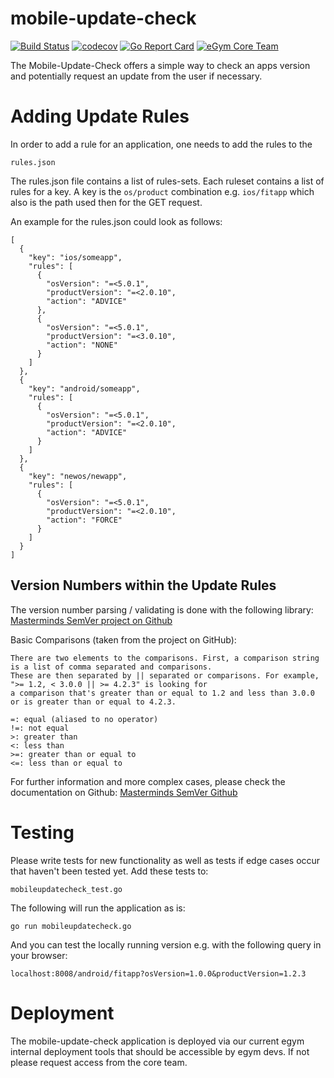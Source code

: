 # mobile-update-check

[![Build Status](https://travis-ci.org/egymgmbh/mobile-update-check.svg?branch=master)](https://travis-ci.org/egymgmbh/mobile-update-check)
[![codecov](https://codecov.io/gh/egymgmbh/mobile-update-check/branch/master/graph/badge.svg)](https://codecov.io/gh/egymgmbh/mobile-update-check)
[![Go Report Card](https://goreportcard.com/badge/github.com/egymgmbh/mobile-update-check)](https://goreportcard.com/report/github.com/egymgmbh/mobile-update-check)
[![eGym Core Team](https://img.shields.io/badge/eGym-Core%20Team-orange.svg)](https://www.egym.com/)

The Mobile-Update-Check offers a simple way to check an apps version and
potentially request an update from the user if necessary.

# Adding Update Rules
In order to add a rule for an application, one needs to add the rules to the

```
rules.json
```
The rules.json file contains a list of rules-sets. Each ruleset contains a list of rules for a key.
A key is the `os/product` combination e.g. `ios/fitapp` which also is the path used then for the GET request.

An example for the rules.json could look as follows:

```
[
  {
    "key": "ios/someapp",
    "rules": [
      {
        "osVersion": "=<5.0.1",
        "productVersion": "=<2.0.10",
        "action": "ADVICE"
      },
      {
        "osVersion": "=<5.0.1",
        "productVersion": "=<3.0.10",
        "action": "NONE"
      }
    ]
  },
  {
    "key": "android/someapp",
    "rules": [
      {
        "osVersion": "=<5.0.1",
        "productVersion": "=<2.0.10",
        "action": "ADVICE"
      }
    ]
  },
  {
    "key": "newos/newapp",
    "rules": [
      {
        "osVersion": "=<5.0.1",
        "productVersion": "=<2.0.10",
        "action": "FORCE"
      }
    ]
  }
]
```

## Version Numbers within the Update Rules
The version number parsing / validating is done with the following library:
[Masterminds SemVer project on Github](https://github.com/Masterminds/semver)

Basic Comparisons (taken from the project on GitHub):

```
There are two elements to the comparisons. First, a comparison string is a list of comma separated and comparisons.
These are then separated by || separated or comparisons. For example, ">= 1.2, < 3.0.0 || >= 4.2.3" is looking for
a comparison that's greater than or equal to 1.2 and less than 3.0.0 or is greater than or equal to 4.2.3.

=: equal (aliased to no operator)
!=: not equal
>: greater than
<: less than
>=: greater than or equal to
<=: less than or equal to
```
For further information and more complex cases, please check the documentation on Github:
[Masterminds SemVer Github](https://github.com/Masterminds/semver)

# Testing
Please write tests for new functionality as well as tests if edge cases occur
that haven't been tested yet. Add these tests to:
```
mobileupdatecheck_test.go
```

The following will run the application as is:
```
go run mobileupdatecheck.go
```
And you can test the locally running version e.g. with the following query in your browser:
```
localhost:8008/android/fitapp?osVersion=1.0.0&productVersion=1.2.3
```

# Deployment
The mobile-update-check application is deployed via our current egym internal
deployment tools that should be accessible by egym devs. If not please request
access from the core team.